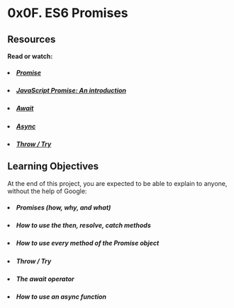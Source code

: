 # 0x0F. ES6 Promises

## Resources

<b>Read or watch:</b>

##### <li>[Promise](https://intranet.hbtn.io/rltoken/mU4W2KkOd6iZ2j3wSekQVQ)</li>
##### <li>[JavaScript Promise: An introduction](https://intranet.hbtn.io/rltoken/NHrFfJu-_sIrYPAfRq0yLQ)</li>
##### <li>[Await](https://intranet.hbtn.io/rltoken/P_KRoM7eWMSM678vWJxN1w)</li>
##### <li>[Async](https://intranet.hbtn.io/rltoken/-CM2Q4-f2aVv8Vpjaexghg)</li>
##### <li>[Throw / Try](https://intranet.hbtn.io/rltoken/AQnTda-fFLGicQJSwrDEqA)</li>

## Learning Objectives

At the end of this project, you are expected to be able to explain to anyone, without the help of Google:

##### <li>Promises (how, why, and what)</li>
##### <li>How to use the then, resolve, catch methods</li>
##### <li>How to use every method of the Promise object</li>
##### <li>Throw / Try</li>
##### <li>The await operator</li>
##### <li>How to use an async function</li>
